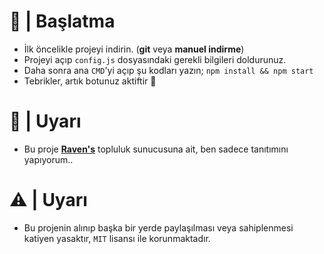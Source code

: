 # :hammer: | Başlatma
- İlk öncelikle projeyi indirin. (**git** veya **manuel indirme**)
- Projeyi açıp `config.js` dosyasındaki gerekli bilgileri doldurunuz.
- Daha sonra ana `CMD`'yi açıp şu kodları yazın; `npm install && npm start`
- Tebrikler, artık botunuz aktiftir :tada:

# :tada: | Uyarı
- Bu proje [**Raven's**](https://discord.gg/altyapilar) topluluk sunucusuna ait, ben sadece tanıtımını yapıyorum..

# ⚠ | Uyarı
- Bu projenin alınıp başka bir yerde paylaşılması veya sahiplenmesi katiyen yasaktır, `MIT` lisansı ile korunmaktadır.
